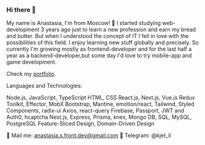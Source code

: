 ### Hi there 👋

My name is Anastasia, I'm from Moscow! 🔭
I started studying web-development 3 years ago just to learn a new profession and earn my bread and butter. But when I understood the concept of IT I fell in love with the possibilities of this field. I enjoy learning new stuff globally and precisely. So currently I'm growing mostly as frontend-developer and for the last half a year as a backend-developer,but some day I'd love to try mobile-app and game development.

Check my [portfolio](https://github.com/StrAnastasia/personal-site).

Languages and Technologies:
 
Node.js, JavaScript, TypeScript
HTML, CSS
React.js, Next.js, Vue.js
Redux Toolkit, Effector, MobX
Bootstrap, Mantine, emotion/react, Tailwind, Styled Components, radix-ui
Axios, react-query
Firebase, Passport, JWT and Auth0, hcaptcha
Nest.js, Express, Prisma, knex, Mongo DB, SQL, MySQL, PostgreSQL
Feature-Sliced Design, Domain-Driven Design


💬 Mail me: anastasia.s.front.dev@gmail.com
💬 Telegram: @kjet_il

<!--
**StrAnastasia/StrAnastasia** is a ✨ _special_ ✨ repository because its `README.md` (this file) appears on your GitHub profile.

Here are some ideas to get you started:

- 🔭 I’m currently working on ...
- 🌱 I’m currently learning ...
- 👯 I’m looking to collaborate on ...
- 🤔 I’m looking for help with ...
- 💬 Ask me about ...
- 📫 How to reach me: ...
- 😄 Pronouns: ...
- ⚡ Fun fact: ...
-->
